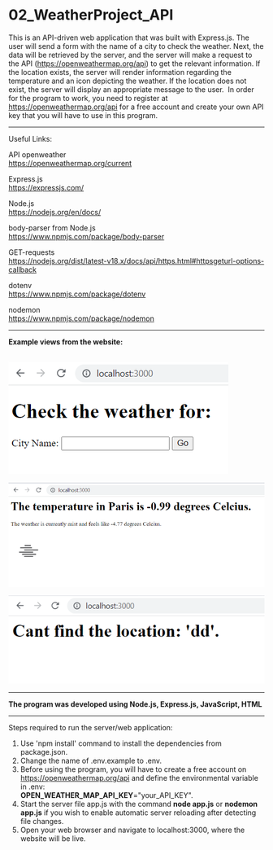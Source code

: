 # 02_WeatherProject_API

This is an API-driven web application that was built with Express.js. The user will send a form with the name of a city to check the weather.
Next, the data will be retrieved by the server, and the server will make a request to the API (https://openweathermap.org/api) to get the relevant information. If the location exists, the server will render information regarding the temperature and an icon depicting the weather. If the location does not exist, the server will display an appropriate message to the user. 
In order for the program to work, you need to register at https://openweathermap.org/api for a free account and create your own API key that you will have to use in this program.  

--- 

Useful Links:

API openweather</br>
https://openweathermap.org/current</br>

Express.js</br>
https://expressjs.com/</br>

Node.js</br>
https://nodejs.org/en/docs/</br>

body-parser from Node.js</br>
https://www.npmjs.com/package/body-parser</br>

GET-requests</br>
https://nodejs.org/dist/latest-v18.x/docs/api/https.html#httpsgeturl-options-callback</br>

dotenv</br>
https://www.npmjs.com/package/dotenv</br>

nodemon</br>
https://www.npmjs.com/package/nodemon</br>

---

**Example views from the website:**</br>
</br>


![Screenshot](docs/img/01_img.png)</br>


![Screenshot](docs/img/02_img.png)</br>


![Screenshot](docs/img/03_img.png)</br>



---

**The program was developed using Node.js, Express.js, JavaScript, HTML**

---


Steps required to run the server/web application:</br>
1. Use 'npm install' command to install the dependencies from package.json.</br>
2. Change the name of .env.example to .env.</br>
3. Before using the program, you will have to create a free account on https://openweathermap.org/api and define the environmental variable in .env:</br>
**OPEN_WEATHER_MAP_API_KEY**="your_API_KEY".</br>
4. Start the server file app.js with the command **node app.js** or **nodemon app.js** if you wish to enable automatic server reloading after detecting file changes.</br>
5. Open your web browser and navigate to localhost:3000, where the website will be live.</br>
